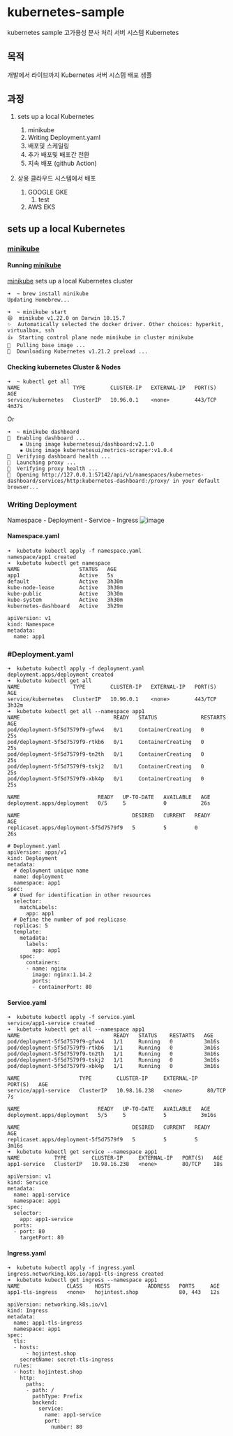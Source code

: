 # kubernetes-sample
kubernetes sample
고가용성 분사 처리 서버 시스템 Kubernetes

## 목적
개발에서 라이브까지 Kubernetes 서버 시스템 배포 샘플

## 과정
1. sets up a local Kubernetes 
   1. minikube
   2. Writing Deployment.yaml
   3. 배포및 스케일링
   4. 추가 배포및 배포간 전환
   5. 지속 배포 (github Action)

2. 상용 클라우드 시스템에서 배포
   1. GOOGLE GKE
      1. test
   3. AWS EKS

## sets up a local Kubernetes
### [minikube](https://minikube.sigs.k8s.io/docs/)
#### Running [minikube](https://minikube.sigs.k8s.io/docs/)
[minikube](https://minikube.sigs.k8s.io/docs/) sets up a local Kubernetes cluster 
```
➜  ~ brew install minikube
Updating Homebrew...
```
```
➜  ~ minikube start
😄  minikube v1.22.0 on Darwin 10.15.7
✨  Automatically selected the docker driver. Other choices: hyperkit, virtualbox, ssh
👍  Starting control plane node minikube in cluster minikube
🚜  Pulling base image ...
💾  Downloading Kubernetes v1.21.2 preload ...
```
#### Checking kubernetes Cluster & Nodes
```
➜  ~ kubectl get all
NAME                 TYPE        CLUSTER-IP   EXTERNAL-IP   PORT(S)   AGE
service/kubernetes   ClusterIP   10.96.0.1    <none>        443/TCP   4m37s
```
Or
```
➜  ~ minikube dashboard
🔌  Enabling dashboard ...
    ▪ Using image kubernetesui/dashboard:v2.1.0
    ▪ Using image kubernetesui/metrics-scraper:v1.0.4
🤔  Verifying dashboard health ...
🚀  Launching proxy ...
🤔  Verifying proxy health ...
🎉  Opening http://127.0.0.1:57142/api/v1/namespaces/kubernetes-dashboard/services/http:kubernetes-dashboard:/proxy/ in your default browser...

```
### Writing Deployment
Namespace - Deployment - Service - Ingress
![image](https://user-images.githubusercontent.com/22079767/127005978-500172a5-c646-4ece-96a0-479ca243e329.png)
#### Namespace.yaml
```
➜  kubetuto kubectl apply -f namespace.yaml 
namespace/app1 created
➜  kubetuto kubectl get namespace          
NAME                   STATUS   AGE
app1                   Active   5s
default                Active   3h30m
kube-node-lease        Active   3h30m
kube-public            Active   3h30m
kube-system            Active   3h30m
kubernetes-dashboard   Active   3h29m
```
```
apiVersion: v1
kind: Namespace
metadata:
  name: app1
```
### #Deployment.yaml
```
➜  kubetuto kubectl apply -f deployment.yaml
deployment.apps/deployment created
➜  kubetuto kubectl get all
NAME                 TYPE        CLUSTER-IP   EXTERNAL-IP   PORT(S)   AGE
service/kubernetes   ClusterIP   10.96.0.1    <none>        443/TCP   3h32m
➜  kubetuto kubectl get all --namespace app1
NAME                              READY   STATUS              RESTARTS   AGE
pod/deployment-5f5d7579f9-gfwv4   0/1     ContainerCreating   0          25s
pod/deployment-5f5d7579f9-rtkb6   0/1     ContainerCreating   0          25s
pod/deployment-5f5d7579f9-tn2th   0/1     ContainerCreating   0          25s
pod/deployment-5f5d7579f9-tskj2   0/1     ContainerCreating   0          25s
pod/deployment-5f5d7579f9-xbk4p   0/1     ContainerCreating   0          25s

NAME                         READY   UP-TO-DATE   AVAILABLE   AGE
deployment.apps/deployment   0/5     5            0           26s

NAME                                    DESIRED   CURRENT   READY   AGE
replicaset.apps/deployment-5f5d7579f9   5         5         0       26s
```
```
# Deployment.yaml
apiVersion: apps/v1
kind: Deployment
metadata:
  # deployment unique name
  name: deployment
  namespace: app1
spec:
  # Used for identification in other resources
  selector:
    matchLabels:
      app: app1
  # Define the number of pod replicase
  replicas: 5
  template:
    metadata:
      labels:
        app: app1
    spec:
      containers:
      - name: nginx
        image: nginx:1.14.2
        ports:
        - containerPort: 80
```
#### Service.yaml
```
➜  kubetuto kubectl apply -f service.yaml 
service/app1-service created
➜  kubetuto kubectl get all --namespace app1
NAME                              READY   STATUS    RESTARTS   AGE
pod/deployment-5f5d7579f9-gfwv4   1/1     Running   0          3m16s
pod/deployment-5f5d7579f9-rtkb6   1/1     Running   0          3m16s
pod/deployment-5f5d7579f9-tn2th   1/1     Running   0          3m16s
pod/deployment-5f5d7579f9-tskj2   1/1     Running   0          3m16s
pod/deployment-5f5d7579f9-xbk4p   1/1     Running   0          3m16s

NAME                   TYPE        CLUSTER-IP     EXTERNAL-IP   PORT(S)   AGE
service/app1-service   ClusterIP   10.98.16.238   <none>        80/TCP    7s

NAME                         READY   UP-TO-DATE   AVAILABLE   AGE
deployment.apps/deployment   5/5     5            5           3m16s

NAME                                    DESIRED   CURRENT   READY   AGE
replicaset.apps/deployment-5f5d7579f9   5         5         5       3m16s
➜  kubetuto kubectl get service --namespace app1
NAME           TYPE        CLUSTER-IP     EXTERNAL-IP   PORT(S)   AGE
app1-service   ClusterIP   10.98.16.238   <none>        80/TCP    18s
```
```
apiVersion: v1
kind: Service
metadata:
  name: app1-service
  namespace: app1
spec:
  selector:
    app: app1-service
  ports:
  - port: 80
    targetPort: 80
```
#### Ingress.yaml
```
➜  kubetuto kubectl apply -f ingress.yaml
ingress.networking.k8s.io/app1-tls-ingress created
➜  kubetuto kubectl get ingress --namespace app1
NAME               CLASS    HOSTS            ADDRESS   PORTS     AGE
app1-tls-ingress   <none>   hojintest.shop             80, 443   12s
```
```
apiVersion: networking.k8s.io/v1
kind: Ingress
metadata:
  name: app1-tls-ingress
  namespace: app1
spec:
  tls:
  - hosts:
      - hojintest.shop
    secretName: secret-tls-ingress
  rules:
  - host: hojintest.shop
    http:
      paths:
      - path: /
        pathType: Prefix
        backend:
          service:
            name: app1-service
            port:
              number: 80

```
